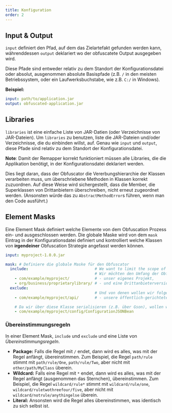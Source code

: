 ```yaml
---
title: Konfiguration
order: 2
---
```


## Input & Output

`input` definiert den Pfad, auf dem das Zielartefakt gefunden werden kann, währenddessen `output` deklariert wo der obfuscatete Output ausgegeben wird.

Diese Pfade sind entweder relativ zu dem Standort der Konfigurationsdatei oder absolut, ausgenommen absolute Basispfade (z.B. `/` in den meisten Betriebssystem, oder ein Laufwerksbuchstabe, wie z.B. `C:/` in Windows).

**Beispiel:**

```yml
input: path/to/application.jar
output: obfuscated-application.jar
```

## Libraries

`libraries` ist eine einfache Liste von JAR-Datien (oder Verzeichnisse von JAR-Dateien). Um `libraries` zu benutzen, liste die JAR-Dateien und/oder Verzeichnisse, die du einbinden willst, auf. Genau wie `input` und `output`, diese Pfade sind relativ zu dem Standort der Konfigurationsdatei.

**Note**: Damit der Remapper korrekt funktioniert müssen alle Libraries, die die Applikation benötigt, in der Konfigurationsdatei deklariert werden.

Dies liegt daran, dass der Obfuscator die Vererbungshierarchie der Klassen verarbeiten muss, um überschriebene Methoden in Klassen korrekt zuzuordnen. Auf diese Weise wird sichergestellt, dass die Member, die Superklassen von Drittanbietern überschreiben, nicht erneut zugeordnet werden. (Ansonsten würde das zu `AbstractMethodError`s führen, wenn man den Code ausführt.)

## Element Masks

Eine Element Mask definiert welche Elemente von dem Obfuscation Prozess ein- und ausgeschlossen werden. Die globale Maske wird von dem `mask` Eintrag in der Konfigurationsdatei definiert und kontrolliert welche Klassen von **irgendeiner** Obfuscation Strategie angefasst werden können.

```yml
input: myproject-1.0.0.jar

mask: # Definiere die globale Maske für den Obfuscator
  include:                             # We want to limit the scope of obfuscations to only:
                                       # Wir möchten den Umfang der Obfuscations zu:
    - com/example/myproject/           # - unser eigenes Projekt,
    - org/business/proprietarylibrary/ # - und eine Drittanbieterversion einer Library, die an uns vergeben wurde limitieren.
  exclude:
                                       # Und von denen wollen wir folgendes ausschließen:
    - com/example/myproject/api/       # - unsere öffentlich-gerichtete API.

    # Da wir über diese Klasse serialisieren (z.B. über Gson), wollen wir nicht die Feldnamen obfuscaten, deswegen werden wir es auch ausschließen:
    - com/example/myproject/config/ConfigurationJSONBean
```

### Übereinstimmungsregeln

In einer Element Mask, `include` und `exclude` und eine Liste von *Übereinstimmungsregeln*.

- **Package:** Falls die Regel mit `/` endet, dann wird es alles, was mit der Regel anfängt, übereinstimmen. Zum Beispiel, die Regel `path/rule` stimmt mit `path/rule/One`, `path/rule/Two`, aber nicht mit `other/path/MyClass` überein.
- **Wildcard:** Falls eine Regel mit `*` endet, dann wird es alles, was mit der Regel anfängt (ausgenommen das Sternchen), übereinstimmen. Zum Beispiel, die Regel `wildcard/rule*` stimmt mit `wildcard/rule/one`, `wildcard/ruletwothreefour/five`, aber nicht mit `wildcard/notrule/anythingelse` überein.
- **Literal:** Ansonsten wird die Regel alles übereinstimmen, was identisch zu sich selbst ist.
